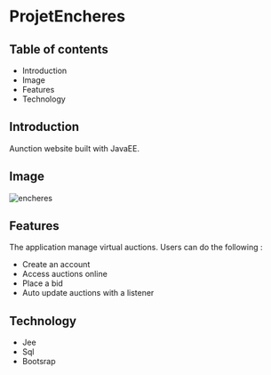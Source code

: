 <h1>ProjetEncheres</h1>
    <h2>Table of contents</h2>
    <ul>
        <li>Introduction</li>
        <li>Image</li>
        <li>Features</li>
        <li>Technology</li>
    </ul>

<h2>Introduction</h2>

 Aunction website built with JavaEE.
 
<h2>Image</h2>

![encheres](https://user-images.githubusercontent.com/91179295/164045497-85ce6813-f0ca-4601-ac23-6739b003b782.png)

<h2>Features</h2>
The application manage virtual auctions.
Users can do the following :
<ul>
    <li>Create an account</li>
    <li>Access auctions online</li>
    <li>Place a bid</li>
    <li>Auto update auctions with a listener</li>
</ul>
<h2>Technology</h2>
<ul>
    <li>Jee</li>
    <li>Sql</li>
    <li>Bootsrap</li>
</ul>
